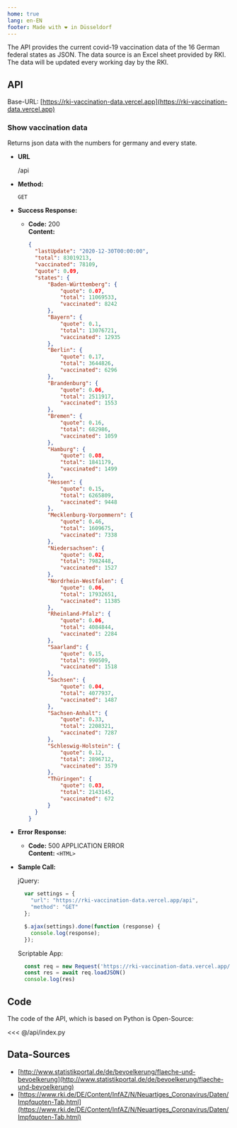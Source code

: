 ```yaml
---
home: true
lang: en-EN
footer: Made with ❤️ in Düsseldorf
---
```


The API provides the current covid-19 vaccination data of the 16 German federal states as JSON.
The data source is an Excel sheet provided by RKI. The data will be updated every working day by the RKI.

## API
Base-URL: [https://rki-vaccination-data.vercel.app](https://rki-vaccination-data.vercel.app)

### Show vaccination data
  Returns json data with the numbers for germany and every state.

* **URL**

  /api

* **Method:**

  `GET`

* **Success Response:**

  * **Code:** 200 <br />
    **Content:**
      ```json
      {
        "lastUpdate": "2020-12-30T00:00:00",
        "total": 83019213,
        "vaccinated": 78109,
        "quote": 0.09,
        "states": {
            "Baden-Württemberg": {
                "quote": 0.07,
                "total": 11069533,
                "vaccinated": 8242
            },
            "Bayern": {
                "quote": 0.1,
                "total": 13076721,
                "vaccinated": 12935
            },
            "Berlin": {
                "quote": 0.17,
                "total": 3644826,
                "vaccinated": 6296
            },
            "Brandenburg": {
                "quote": 0.06,
                "total": 2511917,
                "vaccinated": 1553
            },
            "Bremen": {
                "quote": 0.16,
                "total": 682986,
                "vaccinated": 1059
            },
            "Hamburg": {
                "quote": 0.08,
                "total": 1841179,
                "vaccinated": 1499
            },
            "Hessen": {
                "quote": 0.15,
                "total": 6265809,
                "vaccinated": 9448
            },
            "Mecklenburg-Vorpommern": {
                "quote": 0.46,
                "total": 1609675,
                "vaccinated": 7338
            },
            "Niedersachsen": {
                "quote": 0.02,
                "total": 7982448,
                "vaccinated": 1527
            },
            "Nordrhein-Westfalen": {
                "quote": 0.06,
                "total": 17932651,
                "vaccinated": 11385
            },
            "Rheinland-Pfalz": {
                "quote": 0.06,
                "total": 4084844,
                "vaccinated": 2284
            },
            "Saarland": {
                "quote": 0.15,
                "total": 990509,
                "vaccinated": 1518
            },
            "Sachsen": {
                "quote": 0.04,
                "total": 4077937,
                "vaccinated": 1487
            },
            "Sachsen-Anhalt": {
                "quote": 0.33,
                "total": 2208321,
                "vaccinated": 7287
            },
            "Schleswig-Holstein": {
                "quote": 0.12,
                "total": 2896712,
                "vaccinated": 3579
            },
            "Thüringen": {
                "quote": 0.03,
                "total": 2143145,
                "vaccinated": 672
            }
        }
    }
      ```
 
* **Error Response:**

  * **Code:** 500 APPLICATION ERROR <br />
    **Content:** `<HTML>`

* **Sample Call:**

  jQuery:
  ```javascript
    var settings = {
      "url": "https://rki-vaccination-data.vercel.app/api",
      "method": "GET"
    };

    $.ajax(settings).done(function (response) {
      console.log(response);
    });
  ```
  
  Scriptable App:
  ```javascript
    const req = new Request('https://rki-vaccination-data.vercel.app/api')
    const res = await req.loadJSON()
    console.log(res)
  ```

## Code
The code of the API, which is based on Python is Open-Source:

<<< @/api/index.py

## Data-Sources
* [http://www.statistikportal.de/de/bevoelkerung/flaeche-und-bevoelkerung](http://www.statistikportal.de/de/bevoelkerung/flaeche-und-bevoelkerung)
* [https://www.rki.de/DE/Content/InfAZ/N/Neuartiges_Coronavirus/Daten/Impfquoten-Tab.html](https://www.rki.de/DE/Content/InfAZ/N/Neuartiges_Coronavirus/Daten/Impfquoten-Tab.html)
